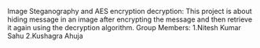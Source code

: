 Image Steganography and AES encryption decryption:
This project is about hiding message in an image after encrypting the message and then retrieve it again using the decryption algorithm.
Group Members:
1.Nitesh Kumar Sahu
2.Kushagra Ahuja
